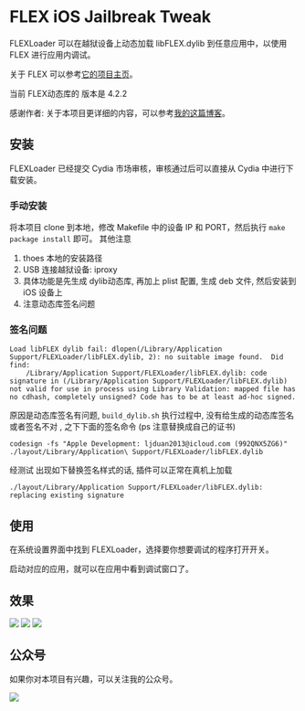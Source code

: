 # FLEX iOS Jailbreak Tweak

FLEXLoader 可以在越狱设备上动态加载 libFLEX.dylib 到任意应用中，以使用 FLEX 进行应用内调试。

关于 FLEX 可以参考[它的项目主页](https://github.com/Flipboard/FLEX)。

当前 FLEX动态库的 版本是 4.2.2

感谢作者: 关于本项目更详细的内容，可以参考[我的这篇博客](http://swiftyper.com/2017/06/04/inspect-third-party-app-using-flexloader/)。

## 安装

FLEXLoader 已经提交 Cydia 市场审核，审核通过后可以直接从 Cydia 中进行下载安装。

### 手动安装

将本项目 clone 到本地，修改 Makefile 中的设备 IP 和 PORT，然后执行 `make package install` 即可。
其他注意
1. thoes 本地的安装路径
2. USB 连接越狱设备: iproxy
3. 具体功能是先生成 dylib动态库, 再加上 plist 配置, 生成 deb 文件, 然后安装到 iOS 设备上
4. 注意动态库签名问题

### 签名问题

```
Load libFLEX dylib fail: dlopen(/Library/Application Support/FLEXLoader/libFLEX.dylib, 2): no suitable image found.  Did find:
	/Library/Application Support/FLEXLoader/libFLEX.dylib: code signature in (/Library/Application Support/FLEXLoader/libFLEX.dylib) not valid for use in process using Library Validation: mapped file has no cdhash, completely unsigned? Code has to be at least ad-hoc signed.
```

原因是动态库签名有问题,  `build_dylib.sh` 执行过程中, 没有给生成的动态库签名或者签名不对 , 之下下面的签名命令 (ps 注意替换成自己的证书)

```
codesign -fs "Apple Development: ljduan2013@icloud.com (992QNX5ZG6)" ./layout/Library/Application\ Support/FLEXLoader/libFLEX.dylib
```

经测试 出现如下替换签名样式的话, 插件可以正常在真机上加载

```
./layout/Library/Application Support/FLEXLoader/libFLEX.dylib: replacing existing signature
```

## 使用

在系统设置界面中找到 FLEXLoader，选择要你想要调试的程序打开开关。

启动对应的应用，就可以在应用中看到调试窗口了。

## 效果

![](./snapshot/img1.jpg)
![](./snapshot/img2.jpg)
![](./snapshot/img3.jpg)

## 公众号

如果你对本项目有兴趣，可以关注我的公众号。

![](http://7xqonv.com1.z0.glb.clouddn.com/offical_wechat_account_qrcode.jpg)
